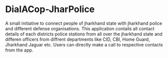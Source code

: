 # DialACop-JharPolice
A small initiative to connect people of jharkhand state with jharkhand police and different defense organisations. This application contails all contact details of each districts police stations from all over the jharkhand state and differen officers from diffrent departments like CID, CBI, Home Guard, Jharkhand Jaguar etc. Users can directly make a call to respective contacts from the app.
